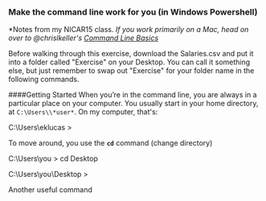 ### Make the command line work for you (in Windows Powershell)
*Notes from my NICAR15 class. 
*If you work primarily on a Mac, head on over to @chrislkeller's [Command Line Basics](https://github.com/chrislkeller/nicar15-command-line-basics)*

Before walking through this exercise, download the Salaries.csv and put it into a folder called "Exercise" on your Desktop. You can call it something else, but just remember to swap out "Exercise" for your folder name in the following commands. 

####Getting Started
When you’re in the command line, you are always in a particular place on your computer.  You usually start in your home directory, at `C:\Users\\*user*`. On my computer, that's: 

C:\Users\eklucas \>

To move around, you use the **`cd`** command (change directory)

C:\Users\you \> cd Desktop

C:\Users\you\Desktop \>

Another useful command 


